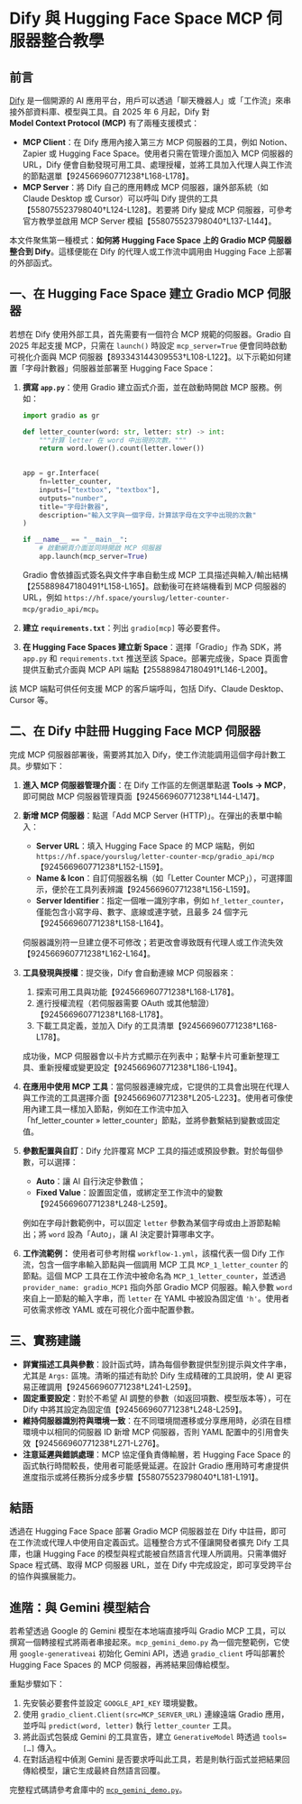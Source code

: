 # Dify 與 Hugging Face Space MCP 伺服器整合教學

## 前言

[Dify](https://dify.ai/) 是一個開源的 AI 應用平台，用戶可以透過「聊天機器人」或「工作流」來串接外部資料庫、模型與工具。自 2025 年 6 月起，Dify 對 **Model Context Protocol (MCP)** 有了兩種支援模式：

* **MCP Client**：在 Dify 應用內接入第三方 MCP 伺服器的工具，例如 Notion、Zapier 或 Hugging Face Space。使用者只需在管理介面加入 MCP 伺服器的 URL，Dify 便會自動發現可用工具、處理授權，並將工具加入代理人與工作流的節點選單【924566960771238†L168-L178】。
* **MCP Server**：將 Dify 自己的應用轉成 MCP 伺服器，讓外部系統（如 Claude Desktop 或 Cursor）可以呼叫 Dify 提供的工具【558075523798040†L124-L128】。若要將 Dify 變成 MCP 伺服器，可參考官方教學並啟用 MCP Server 模組【558075523798040†L137-L144】。

本文件聚焦第一種模式：**如何將 Hugging Face Space 上的 Gradio MCP 伺服器整合到 Dify**。這樣便能在 Dify 的代理人或工作流中調用由 Hugging Face 上部署的外部函式。

## 一、在 Hugging Face Space 建立 Gradio MCP 伺服器

若想在 Dify 使用外部工具，首先需要有一個符合 MCP 規範的伺服器。Gradio 自 2025 年起支援 MCP，只需在 `launch()` 時設定 `mcp_server=True` 便會同時啟動可視化介面與 MCP 伺服器【893343144309553†L108-L122】。以下示範如何建置「字母計數器」伺服器並部署至 Hugging Face Space：

1. **撰寫 `app.py`**：使用 Gradio 建立函式介面，並在啟動時開啟 MCP 服務。例如：

   ```python
   import gradio as gr

   def letter_counter(word: str, letter: str) -> int:
       """計算 letter 在 word 中出現的次數。"""
       return word.lower().count(letter.lower())

       
   app = gr.Interface(
       fn=letter_counter,
       inputs=["textbox", "textbox"],
       outputs="number",
       title="字母計數器",
       description="輸入文字與一個字母，計算該字母在文字中出現的次數"
   )

   if __name__ == "__main__":
       # 啟動網頁介面並同時開啟 MCP 伺服器
       app.launch(mcp_server=True)
   ```

   Gradio 會依據函式簽名與文件字串自動生成 MCP 工具描述與輸入/輸出結構【255889847180491†L158-L165】。啟動後可在終端機看到 MCP 伺服器的 URL，例如 `https://hf.space/yourslug/letter-counter-mcp/gradio_api/mcp`。

2. **建立 `requirements.txt`**：列出 `gradio[mcp]` 等必要套件。

3. **在 Hugging Face Spaces 建立新 Space**：選擇「Gradio」作為 SDK，將 `app.py` 和 `requirements.txt` 推送至該 Space。部署完成後，Space 頁面會提供互動式介面與 MCP API 端點【255889847180491†L146-L200】。

該 MCP 端點可供任何支援 MCP 的客戶端呼叫，包括 Dify、Claude Desktop、Cursor 等。

## 二、在 Dify 中註冊 Hugging Face MCP 伺服器

完成 MCP 伺服器部署後，需要將其加入 Dify，使工作流能調用這個字母計數工具。步驟如下：

1. **進入 MCP 伺服器管理介面**：在 Dify 工作區的左側選單點選 **Tools → MCP**，即可開啟 MCP 伺服器管理頁面【924566960771238†L144-L147】。

2. **新增 MCP 伺服器**：點選「Add MCP Server (HTTP)」。在彈出的表單中輸入：
   - **Server URL**：填入 Hugging Face Space 的 MCP 端點，例如 `https://hf.space/yourslug/letter-counter-mcp/gradio_api/mcp`【924566960771238†L152-L159】。
   - **Name & Icon**：自訂伺服器名稱（如「Letter Counter MCP」），可選擇圖示，便於在工具列表辨識【924566960771238†L156-L159】。
   - **Server Identifier**：指定一個唯一識別字串，例如 `hf_letter_counter`，僅能包含小寫字母、數字、底線或連字號，且最多 24 個字元【924566960771238†L158-L164】。

   伺服器識別符一旦建立便不可修改；若更改會導致既有代理人或工作流失效【924566960771238†L162-L164】。

3. **工具發現與授權**：提交後，Dify 會自動連線 MCP 伺服器來：
   1. 探索可用工具與功能【924566960771238†L168-L178】。
   2. 進行授權流程（若伺服器需要 OAuth 或其他驗證）【924566960771238†L168-L178】。
   3. 下載工具定義，並加入 Dify 的工具清單【924566960771238†L168-L178】。

   成功後，MCP 伺服器會以卡片方式顯示在列表中；點擊卡片可重新整理工具、重新授權或變更設定【924566960771238†L186-L194】。

4. **在應用中使用 MCP 工具**：當伺服器連線完成，它提供的工具會出現在代理人與工作流的工具選擇介面【924566960771238†L205-L223】。使用者可像使用內建工具一樣加入節點，例如在工作流中加入「hf_letter_counter » letter_counter」節點，並將參數繫結到變數或固定值。

5. **參數配置與自訂**：Dify 允許覆寫 MCP 工具的描述或預設參數。對於每個參數，可以選擇：
   - **Auto**：讓 AI 自行決定參數值；
   - **Fixed Value**：設置固定值，或綁定至工作流中的變數【924566960771238†L248-L259】。

   例如在字母計數範例中，可以固定 `letter` 參數為某個字母或由上游節點輸出；將 `word` 設為「Auto」，讓 AI 決定要計算哪串文字。

6. **工作流範例：** 使用者可參考附檔 `workflow-1.yml`，該檔代表一個 Dify 工作流，包含一個字串輸入節點與一個調用 MCP 工具 `MCP_1_letter_counter` 的節點。這個 MCP 工具在工作流中被命名為 `MCP_1_letter_counter`，並透過 `provider_name: gradio_MCP1` 指向外部 Gradio MCP 伺服器。輸入參數 `word` 來自上一節點的輸入字串，而 `letter` 在 YAML 中被設為固定值 `'h'`。使用者可依需求修改 YAML 或在可視化介面中配置參數。

## 三、實務建議

* **詳實描述工具與參數**：設計函式時，請為每個參數提供型別提示與文件字串，尤其是 `Args:` 區塊。清晰的描述有助於 Dify 生成精確的工具說明，使 AI 更容易正確調用【924566960771238†L241-L259】。
* **固定重要設定**：對於不希望 AI 調整的參數（如返回項數、模型版本等），可在 Dify 中將其設定為固定值【924566960771238†L248-L259】。
* **維持伺服器識別符與環境一致**：在不同環境間遷移或分享應用時，必須在目標環境中以相同的伺服器 ID 新增 MCP 伺服器，否則 YAML 配置中的引用會失效【924566960771238†L271-L276】。
* **注意延遲與錯誤處理**：MCP 協定僅負責傳輸層，若 Hugging Face Space 的函式執行時間較長，使用者可能感覺延遲。在設計 Gradio 應用時可考慮提供進度指示或將任務拆分成多步驟【558075523798040†L181-L191】。

## 結語

透過在 Hugging Face Space 部署 Gradio MCP 伺服器並在 Dify 中註冊，即可在工作流或代理人中使用自定義函式。這種整合方式不僅讓開發者擴充 Dify 工具庫，也讓 Hugging Face 的模型與程式能被自然語言代理人所調用。只需準備好 Space 程式碼、取得 MCP 伺服器 URL，並在 Dify 中完成設定，即可享受跨平台的協作與擴展能力。

## 進階：與 Gemini 模型結合

若希望透過 Google 的 Gemini 模型在本地端直接呼叫 Gradio MCP 工具，可以撰寫一個轉接程式將兩者串接起來。`mcp_gemini_demo.py` 為一個完整範例，它使用 `google-generativeai` 初始化 Gemini API，透過 `gradio_client` 呼叫部署於 Hugging Face Spaces 的 MCP 伺服器，再將結果回傳給模型。

重點步驟如下：

1. 先安裝必要套件並設定 `GOOGLE_API_KEY` 環境變數。
2. 使用 `gradio_client.Client(src=MCP_SERVER_URL)` 連線遠端 Gradio 應用，並呼叫 `predict(word, letter)` 執行 `letter_counter` 工具。
3. 將此函式包裝成 Gemini 的工具宣告，建立 `GenerativeModel` 時透過 `tools=[…]` 傳入。
4. 在對話過程中偵測 Gemini 是否要求呼叫此工具，若是則執行函式並把結果回傳給模型，讓它生成最終自然語言回覆。

完整程式碼請參考倉庫中的 [`mcp_gemini_demo.py`](./mcp_gemini_demo.py)。